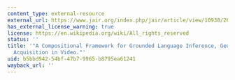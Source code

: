 ```yaml
---
content_type: external-resource
external_url: https://www.jair.org/index.php/jair/article/view/10938/26065
has_external_license_warning: true
license: https://en.wikipedia.org/wiki/All_rights_reserved
status: ''
title: '"A Compositional Framework for Grounded Language Inference, Generation, and
  Acquisition in Video."'
uid: b5bbd942-54bf-47b7-9965-b8795ea61241
wayback_url: ''
---
```


